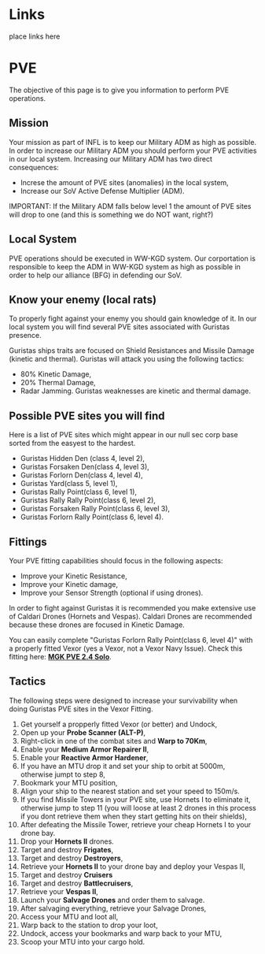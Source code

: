 # Links
place links here

# PVE
The objective of this page is to give you information to perform PVE operations.

## Mission
Your mission as part of INFL is to keep our Military ADM as high as possible.
In order to increase our Military ADM you should perform your PVE activities in our local system.
Increasing our Military ADM has two direct consequences:
 - Increse the amount of PVE sites (anomalies) in the local system,
 - Increase our SoV Active Defense Multiplier (ADM).
 
IMPORTANT: If the Military ADM falls below level 1 the amount of PVE sites will drop to one (and this is something we do NOT want, right?)

## Local System
PVE operations should be executed in WW-KGD system.
Our corportation is responsible to keep the ADM in WW-KGD system as high as possible in order to help our alliance (BFG) in defending our SoV.

## Know your enemy (local rats)
To properly fight against your enemy you should gain knowledge of it. 
In our local system you will find several PVE sites associated with Guristas presence.

Guristas ships traits are focused on Shield Resistances and Missile Damage (kinetic and thermal).
Guristas will attack you using the following tactics:
 - 80% Kinetic Damage,
 - 20% Thermal Damage,
 - Radar Jamming.
Guristas weaknesses are kinetic and thermal damage.

## Possible PVE sites you will find
Here is a list of PVE sites which might appear in our null sec corp base sorted from the easyest to the hardest.
 - Guristas Hidden Den (class 4, level 2),
 - Guristas Forsaken Den(class 4, level 3),
 - Guristas Forlorn Den(class 4, level 4),
 - Guristas Yard(class 5, level 1),
 - Guristas Rally Point(class 6, level 1),
 - Guristas Rally Rally Point(class 6, level 2),
 - Guristas Forsaken Rally Point(class 6, level 3),
 - Guristas Forlorn Rally Point(class 6, level 4).
 
## Fittings
Your PVE fitting capabilities should focus in the following aspects:
 - Improve your Kinetic Resistance,
 - Improve your Kinetic damage,
 - Improve your Sensor Strength (optional if using drones).
  
 In order to fight against Guristas it is recommended you make extensive use of Caldari Drones (Hornets and Vespas).
 Caldari Drones are recommended because these drones are focused in Kinetic Damage.
 
 You can easily complete "Guristas Forlorn Rally Point(class 6, level 4)" with a properly fitted Vexor (yes a Vexor, not a Vexor Navy Issue).
 Check this fitting here: **[MGK PVE 2.4 Solo](https://fleet-up.com/Doctrine/Item/40479)**.
 
 ## Tactics
 The following steps were designed to increase your survivability when doing Guristas PVE sites in the Vexor Fitting.
 
 1. Get yourself a propperly fitted Vexor (or better) and Undock,
 2. Open up your **Probe Scanner (ALT-P)**,
 3. Right-click in one of the combat sites and **Warp to 70Km**,
 4. Enable your **Medium Armor Repairer II**,
 5. Enable your **Reactive Armor Hardener**,
 6. If you have an MTU drop it and set your ship to orbit at 5000m, otherwise jumpt to step 8,
 7. Bookmark your MTU position,
 8. Align your ship to the nearest station and set your speed to 150m/s.
 9. If you find Missile Towers in your PVE site, use Hornets I to eliminate it, otherwise jump to step 11 (you will loose at least 2 drones in this process if you dont retrieve them when they start getting hits on their shields),
 10. After defeating the Missile Tower, retrieve your cheap Hornets I to your drone bay.
 11. Drop your **Hornets II** drones.
 12. Target and destroy **Frigates**,
 13. Target and destroy **Destroyers**,
 14. Retrieve your **Hornets II** to your drone bay and deploy your Vespas II,
 15. Target and destroy **Cruisers**
 16. Target and destroy **Battlecruisers**,
 17. Retrieve your **Vespas II**,
 18. Launch your **Salvage Drones** and order them to salvage.
 19. After salvaging everything, retrieve your Salvage Drones,
 20. Access your MTU and loot all,
 21. Warp back to the station to drop your loot,
 22. Undock, access your bookmarks and warp back to your MTU,
 23. Scoop your MTU into your cargo hold.
 
